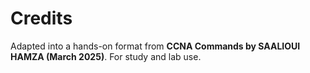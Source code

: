 # Credits
Adapted into a hands-on format from **CCNA Commands by SAALIOUI HAMZA (March 2025)**.
For study and lab use.
